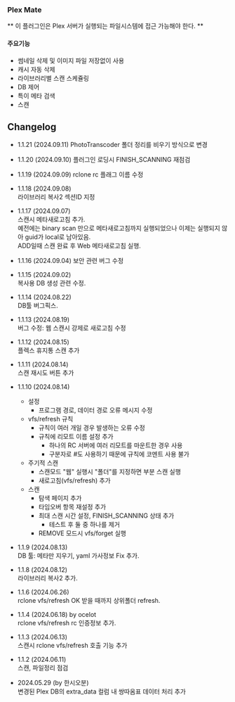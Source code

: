 ### Plex Mate

** 이 플러그인은 Plex 서버가 실행되는 파일시스템에 접근 가능해야 한다. **

#### 주요기능

  * 썸네일 삭제 및 이미지 파일 저장없이 사용
  * 캐시 자동 삭제
  * 라이브러리별 스캔 스케쥴링
  * DB 제어
  * 특이 메타 검색
  * 스캔

## Changelog
- 1.1.21 (2024.09.11)
  PhotoTranscoder 폴더 정리를 비우기 방식으로 변경

- 1.1.20 (2024.09.10)
  플러그인 로딩시 FINISH_SCANNING 재점검

- 1.1.19 (2024.09.09)
  rclone rc 플래그 이름 수정

- 1.1.18 (2024.09.08)   
  라이브러리 복사2 섹션ID 지정   

- 1.1.17 (2024.09.07)   
  스캔시 메타새로고침 추가.   
  예전에는 binary scan 만으로 메타새로고침까지 실행되었으나 이제는 실행되지 않아 guid가 local로 남아있음.   
  ADD일때 스캔 완료 후 Web 메타새로고침 실행.   

- 1.1.16 (2024.09.04)
  보안 관련 버그 수정

- 1.1.15 (2024.09.02)   
  복사용 DB 생성 관련 수정.   

- 1.1.14 (2024.08.22)   
  DB툴 버그픽스.   

- 1.1.13 (2024.08.19)   
  버그 수정: 웹 스캔시 강제로 새로고침 수정   

- 1.1.12 (2024.08.15)   
  플렉스 휴지통 스캔 추가   

- 1.1.11 (2024.08.14)   
  스캔 재시도 버튼 추가   
- 1.1.10 (2024.08.14)
    - 설정
        - 프로그램 경로, 데이터 경로 오류 메시지 수정
    - vfs/refresh 규칙
        - 규칙이 여러 개일 경우 발생하는 오류 수정
        - 규칙에 리모트 이름 설정 추가
            - 하나의 RC 서버에 여러 리모트를 마운트한 경우 사용
            - 구분자로 #도 사용하기 때문에 규칙에 코멘트 사용 불가
    - 주기적 스캔
        - 스캔모드 "웹" 실행시 "폴더"를 지정하면 부분 스캔 실행
        - 새로고침(vfs/refresh) 추가
    - 스캔
        - 탐색 페이지 추가
        - 타임오버 항목 재설정 추가
        - 최대 스캔 시간 설정, FINISH_SCANNING 상태 추가
            - 테스트 후 둘 중 하나를 제거
        - REMOVE 모드시 vfs/forget 실행

- 1.1.9 (2024.08.13)   
  DB 툴: 메타만 지우기, yaml 가사정보 Fix 추가.   

- 1.1.8 (2024.08.12)   
  라이브러리 복사2 추가.   

- 1.1.6 (2024.06.26)   
  rclone vfs/refresh OK 받을 때까지 상위폴더 refresh.   

- 1.1.4 (2024.06.18) by ocelot   
  rclone vfs/refresh rc 인증정보 추가.   

- 1.1.3 (2024.06.13)   
  스캔시 rclone vfs/refresh 호출 기능 추가   

- 1.1.2 (2024.06.11)   
  스캔, 파일정리 점검   

- 2024.05.29 (by 한시오분)   
  변경된 Plex DB의 extra_data 컬럼 내 쌍따옴표 데이터 처리 추가   